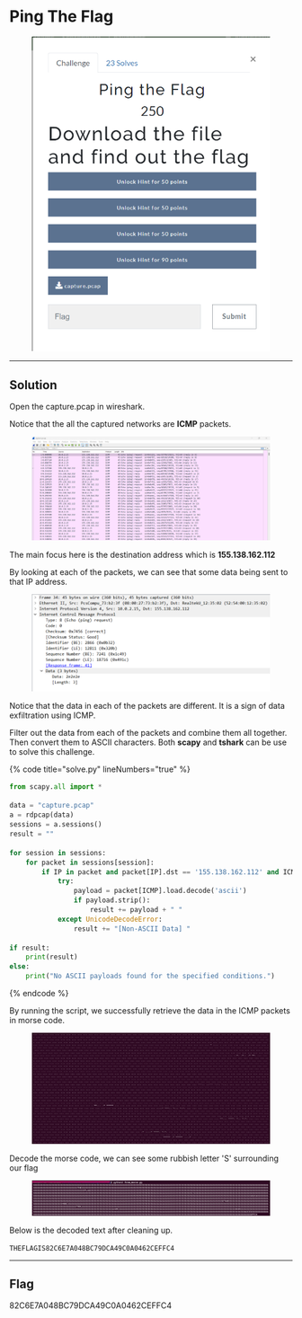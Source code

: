 # Ping The Flag

<figure><img src="../../../.gitbook/assets/image (108).png" alt=""><figcaption></figcaption></figure>

***

## Solution

Open the capture.pcap in wireshark.

Notice that the all the captured networks are **ICMP** packets.&#x20;

<figure><img src="../../../.gitbook/assets/image (109).png" alt=""><figcaption></figcaption></figure>

The main focus here is the destination address which is **155.138.162.112**

By looking at each of the packets, we can see that some data being sent to that IP address.&#x20;

<figure><img src="../../../.gitbook/assets/image (110).png" alt=""><figcaption></figcaption></figure>

Notice that the data in each of the packets are different. It is a sign of data exfiltration using ICMP.

Filter out the data from each of the packets and combine them all together. Then convert them to ASCII characters. Both **scapy** and **tshark** can be use to solve this challenge.



{% code title="solve.py" lineNumbers="true" %}
```python
from scapy.all import *

data = "capture.pcap"
a = rdpcap(data)
sessions = a.sessions()
result = ""

for session in sessions:
    for packet in sessions[session]:
        if IP in packet and packet[IP].dst == '155.138.162.112' and ICMP in packet:
            try:
                payload = packet[ICMP].load.decode('ascii')
                if payload.strip():
                    result += payload + " "
            except UnicodeDecodeError:
                result += "[Non-ASCII Data] "

if result:
    print(result)
else:
    print("No ASCII payloads found for the specified conditions.")
```
{% endcode %}

By running the script, we successfully retrieve the data in the ICMP packets in morse code.

<figure><img src="../../../.gitbook/assets/image (111).png" alt=""><figcaption></figcaption></figure>

Decode the morse code, we can see some rubbish letter 'S' surrounding our flag

<figure><img src="../../../.gitbook/assets/image (112).png" alt=""><figcaption></figcaption></figure>

Below is the decoded text after cleaning up.

`THEFLAGIS82C6E7A048BC79DCA49C0A0462CEFFC4`

***

## Flag

82C6E7A048BC79DCA49C0A0462CEFFC4
